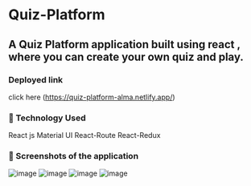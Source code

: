 # Quiz-Platform

## A Quiz Platform application built using react , where you can create your own quiz and play.


### Deployed link
click here (https://quiz-platform-alma.netlify.app/)

### 🚀 Technology Used
React js
Material UI
React-Route
React-Redux

### 📸 Screenshots of the application
![image](https://github.com/Yashmaha007/Quiz-Platform/assets/118992175/b8d3229e-3f37-4279-8791-fc3e803275ba)
![image](https://github.com/Yashmaha007/Quiz-Platform/assets/118992175/188e5f41-210b-4851-a22f-1625c283f735)
![image](https://github.com/Yashmaha007/Quiz-Platform/assets/118992175/5c1c296e-25b3-40c9-b0f9-16637f107c8b)
![image](https://github.com/Yashmaha007/Quiz-Platform/assets/118992175/3faef59b-3b6e-4a2c-a15b-353215d85fc7)



